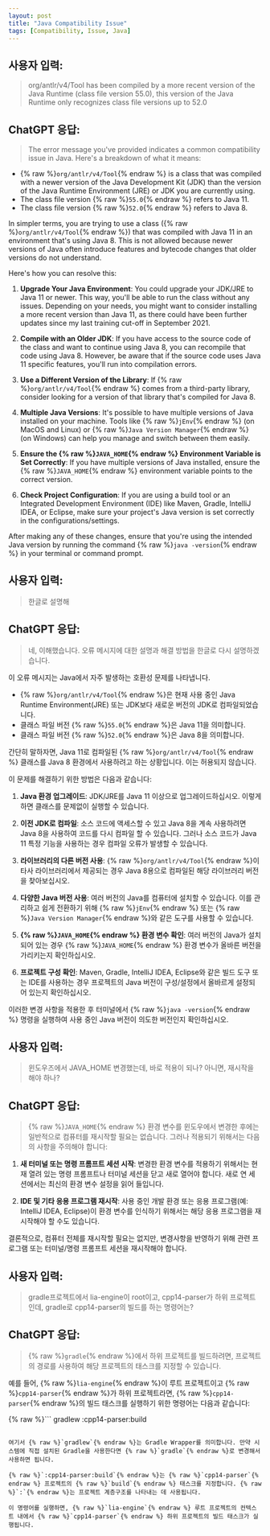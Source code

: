 ```yaml
---
layout: post
title: "Java Compatibility Issue"
tags: [Compatibility, Issue, Java]
---
```


## 사용자 입력:
> org/antlr/v4/Tool has been compiled by a more recent version of the Java Runtime (class file version 55.0), this version of the Java Runtime only recognizes class file versions up to 52.0

## ChatGPT 응답:
> The error message you've provided indicates a common compatibility issue in Java. Here's a breakdown of what it means:

- {% raw %}`org/antlr/v4/Tool`{% endraw %} is a class that was compiled with a newer version of the Java Development Kit (JDK) than the version of the Java Runtime Environment (JRE) or JDK you are currently using.
- The class file version {% raw %}`55.0`{% endraw %} refers to Java 11.
- The class file version {% raw %}`52.0`{% endraw %} refers to Java 8.

In simpler terms, you are trying to use a class ({% raw %}`org/antlr/v4/Tool`{% endraw %}) that was compiled with Java 11 in an environment that's using Java 8. This is not allowed because newer versions of Java often introduce features and bytecode changes that older versions do not understand.

Here's how you can resolve this:

1. **Upgrade Your Java Environment**: You could upgrade your JDK/JRE to Java 11 or newer. This way, you'll be able to run the class without any issues. Depending on your needs, you might want to consider installing a more recent version than Java 11, as there could have been further updates since my last training cut-off in September 2021.

2. **Compile with an Older JDK**: If you have access to the source code of the class and want to continue using Java 8, you can recompile that code using Java 8. However, be aware that if the source code uses Java 11 specific features, you'll run into compilation errors.

3. **Use a Different Version of the Library**: If {% raw %}`org/antlr/v4/Tool`{% endraw %} comes from a third-party library, consider looking for a version of that library that's compiled for Java 8.

4. **Multiple Java Versions**: It's possible to have multiple versions of Java installed on your machine. Tools like {% raw %}`jEnv`{% endraw %} (on MacOS and Linux) or {% raw %}`Java Version Manager`{% endraw %} (on Windows) can help you manage and switch between them easily.

5. **Ensure the {% raw %}`JAVA_HOME`{% endraw %} Environment Variable is Set Correctly**: If you have multiple versions of Java installed, ensure the {% raw %}`JAVA_HOME`{% endraw %} environment variable points to the correct version.

6. **Check Project Configuration**: If you are using a build tool or an Integrated Development Environment (IDE) like Maven, Gradle, IntelliJ IDEA, or Eclipse, make sure your project's Java version is set correctly in the configurations/settings.

After making any of these changes, ensure that you're using the intended Java version by running the command {% raw %}`java -version`{% endraw %} in your terminal or command prompt.

## 사용자 입력:
> 한글로 설명해

## ChatGPT 응답:
> 네, 이해했습니다. 오류 메시지에 대한 설명과 해결 방법을 한글로 다시 설명하겠습니다.

이 오류 메시지는 Java에서 자주 발생하는 호환성 문제를 나타냅니다.

- {% raw %}`org/antlr/v4/Tool`{% endraw %}은 현재 사용 중인 Java Runtime Environment(JRE) 또는 JDK보다 새로운 버전의 JDK로 컴파일되었습니다.
- 클래스 파일 버전 {% raw %}`55.0`{% endraw %}은 Java 11을 의미합니다.
- 클래스 파일 버전 {% raw %}`52.0`{% endraw %}은 Java 8을 의미합니다.

간단히 말하자면, Java 11로 컴파일된 {% raw %}`org/antlr/v4/Tool`{% endraw %} 클래스를 Java 8 환경에서 사용하려고 하는 상황입니다. 이는 허용되지 않습니다.

이 문제를 해결하기 위한 방법은 다음과 같습니다:

1. **Java 환경 업그레이드**: JDK/JRE를 Java 11 이상으로 업그레이드하십시오. 이렇게하면 클래스를 문제없이 실행할 수 있습니다.
  
2. **이전 JDK로 컴파일**: 소스 코드에 액세스할 수 있고 Java 8을 계속 사용하려면 Java 8을 사용하여 코드를 다시 컴파일 할 수 있습니다. 그러나 소스 코드가 Java 11 특정 기능을 사용하는 경우 컴파일 오류가 발생할 수 있습니다.

3. **라이브러리의 다른 버전 사용**: {% raw %}`org/antlr/v4/Tool`{% endraw %}이 타사 라이브러리에서 제공되는 경우 Java 8용으로 컴파일된 해당 라이브러리 버전을 찾아보십시오.

4. **다양한 Java 버전 사용**: 여러 버전의 Java를 컴퓨터에 설치할 수 있습니다. 이를 관리하고 쉽게 전환하기 위해 {% raw %}`jEnv`{% endraw %} 또는 {% raw %}`Java Version Manager`{% endraw %}와 같은 도구를 사용할 수 있습니다.

5. **{% raw %}`JAVA_HOME`{% endraw %} 환경 변수 확인**: 여러 버전의 Java가 설치되어 있는 경우 {% raw %}`JAVA_HOME`{% endraw %} 환경 변수가 올바른 버전을 가리키는지 확인하십시오.

6. **프로젝트 구성 확인**: Maven, Gradle, IntelliJ IDEA, Eclipse와 같은 빌드 도구 또는 IDE를 사용하는 경우 프로젝트의 Java 버전이 구성/설정에서 올바르게 설정되어 있는지 확인하십시오.

이러한 변경 사항을 적용한 후 터미널에서 {% raw %}`java -version`{% endraw %} 명령을 실행하여 사용 중인 Java 버전이 의도한 버전인지 확인하십시오.

## 사용자 입력:
> 윈도우즈에서 JAVA_HOME 변경했는데, 바로 적용이 되나? 아니면, 재시작을 해야 하나?

## ChatGPT 응답:
> {% raw %}`JAVA_HOME`{% endraw %} 환경 변수를 윈도우에서 변경한 후에는 일반적으로 컴퓨터를 재시작할 필요는 없습니다. 그러나 적용되기 위해서는 다음의 사항을 주의해야 합니다:

1. **새 터미널 또는 명령 프롬프트 세션 시작**: 변경한 환경 변수를 적용하기 위해서는 현재 열려 있는 명령 프롬프트나 터미널 세션을 닫고 새로 열어야 합니다. 새로 연 세션에서는 최신의 환경 변수 설정을 읽어 들입니다.

2. **IDE 및 기타 응용 프로그램 재시작**: 사용 중인 개발 환경 또는 응용 프로그램(예: IntelliJ IDEA, Eclipse)이 환경 변수를 인식하기 위해서는 해당 응용 프로그램을 재시작해야 할 수도 있습니다.

결론적으로, 컴퓨터 전체를 재시작할 필요는 없지만, 변경사항을 반영하기 위해 관련 프로그램 또는 터미널/명령 프롬프트 세션을 재시작해야 합니다.

## 사용자 입력:
> gradle프로젝트에서 lia-engine이 root이고, cpp14-parser가 하위 프로젝트인데, gradle로 cpp14-parser의 빌드를 하는 명령어는?

## ChatGPT 응답:
> {% raw %}`gradle`{% endraw %}에서 하위 프로젝트를 빌드하려면, 프로젝트의 경로를 사용하여 해당 프로젝트의 태스크를 지정할 수 있습니다. 

예를 들어, {% raw %}`lia-engine`{% endraw %}이 루트 프로젝트이고 {% raw %}`cpp14-parser`{% endraw %}가 하위 프로젝트라면, {% raw %}`cpp14-parser`{% endraw %}의 빌드 태스크를 실행하기 위한 명령어는 다음과 같습니다:

{% raw %}```
gradlew :cpp14-parser:build
```{% endraw %}

여기서 {% raw %}`gradlew`{% endraw %}는 Gradle Wrapper를 의미합니다. 만약 시스템에 직접 설치된 Gradle을 사용한다면 {% raw %}`gradle`{% endraw %}로 변경해서 사용하면 됩니다.

{% raw %}`:cpp14-parser:build`{% endraw %}는 {% raw %}`cpp14-parser`{% endraw %} 프로젝트의 {% raw %}`build`{% endraw %} 태스크를 지정합니다. {% raw %}`:`{% endraw %}는 프로젝트 계층구조를 나타내는 데 사용됩니다.

이 명령어를 실행하면, {% raw %}`lia-engine`{% endraw %} 루트 프로젝트의 컨텍스트 내에서 {% raw %}`cpp14-parser`{% endraw %} 하위 프로젝트의 빌드 태스크가 실행됩니다.

